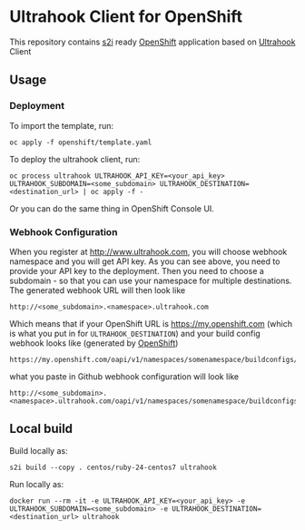 # Ultrahook Client for OpenShift

This repository contains [s2i](https://github.com/openshift/source-to-image) ready [OpenShift](https://www.openshift.com/) application based on [Ultrahook](http://www.ultrahook.com/) Client

## Usage

### Deployment

To import the template, run:

```
oc apply -f openshift/template.yaml
```

To deploy the ultrahook client, run:

```
oc process ultrahook ULTRAHOOK_API_KEY=<your_api_key> ULTRAHOOK_SUBDOMAIN=<some_subdomain> ULTRAHOOK_DESTINATION=<destination_url> | oc apply -f -
```

Or you can do the same thing in OpenShift Console UI.

### Webhook Configuration

When you register at http://www.ultrahook.com, you will choose webhook namespace and you will get API key. As you can see above, you need to provide your API key to the deployment. Then you need to choose a subdomain - so that you can use your namespace for multiple destinations. The generated webhook URL will then look like 

```
http://<some_subdomain>.<namespace>.ultrahook.com
```

Which means that if your OpenShift URL is https://my.openshift.com (which is what you put in for `ULTRAHOOK_DESTINATION`) and your build config webhook looks like (generated by [OpenShift](https://docs.openshift.com/container-platform/3.5/dev_guide/builds/triggering_builds.html#github-webhooks))

```
https://my.openshift.com/oapi/v1/namespaces/somenamespace/buildconfigs/mybuild/webhooks/secret101/github
```

what you paste in Github webhook configuration will look like

```
http://<some_subdomain>.<namespace>.ultrahook.com/oapi/v1/namespaces/somenamespace/buildconfigs/mybuild/webhooks/secret101/github
```

## Local build

Build locally as:

```
s2i build --copy . centos/ruby-24-centos7 ultrahook
```

Run locally as:

```
docker run --rm -it -e ULTRAHOOK_API_KEY=<your_api_key> -e ULTRAHOOK_SUBDOMAIN=<some_subdomain> -e ULTRAHOOK_DESTINATION=<destination_url> ultrahook
```

